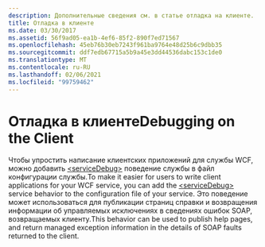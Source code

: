 ```yaml
---
description: Дополнительные сведения см. в статье отладка на клиенте.
title: Отладка в клиенте
ms.date: 03/30/2017
ms.assetid: 56f9ad05-ea1b-4ef6-85f2-890f7ed71567
ms.openlocfilehash: 45eb76b30eb7243f961ba9764e48d25b6c9dbb35
ms.sourcegitcommit: ddf7edb67715a5b9a45e3dd44536dabc153c1de0
ms.translationtype: MT
ms.contentlocale: ru-RU
ms.lasthandoff: 02/06/2021
ms.locfileid: "99759462"
---
```

# <a name="debugging-on-the-client"></a><span data-ttu-id="3d2c9-103">Отладка в клиенте</span><span class="sxs-lookup"><span data-stu-id="3d2c9-103">Debugging on the Client</span></span>

<span data-ttu-id="3d2c9-104">Чтобы упростить написание клиентских приложений для службы WCF, можно добавить [\<serviceDebug>](../../../configure-apps/file-schema/wcf/servicedebug.md) поведение службы в файл конфигурации службы.</span><span class="sxs-lookup"><span data-stu-id="3d2c9-104">To make it easier for users to write client applications for your WCF service, you can add the [\<serviceDebug>](../../../configure-apps/file-schema/wcf/servicedebug.md) service behavior to the configuration file of your service.</span></span> <span data-ttu-id="3d2c9-105">Это поведение может использоваться для публикации страниц справки и возвращения информации об управляемых исключениях в сведениях ошибок SOAP, возвращаемых клиенту.</span><span class="sxs-lookup"><span data-stu-id="3d2c9-105">This behavior can be used to publish help pages, and return managed exception information in the details of SOAP faults returned to the client.</span></span>
